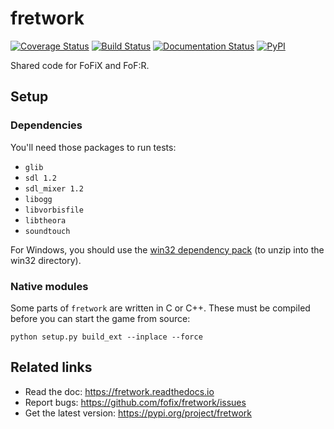 # fretwork

[![Coverage Status](https://coveralls.io/repos/github/fofix/fretwork/badge.svg?branch=master)](https://coveralls.io/github/fofix/fretwork?branch=master)
[![Build Status](https://travis-ci.org/fofix/fretwork.svg?branch=master)](https://travis-ci.org/fofix/fretwork)
[![Documentation Status](https://readthedocs.org/projects/fretwork/badge/?version=latest)](http://fretwork.readthedocs.io/en/latest/?badge=latest)
[![PyPI](https://img.shields.io/pypi/v/fretwork.svg)](https://pypi.org/project/fretwork/)


Shared code for FoFiX and FoF:R.


## Setup

### Dependencies

You'll need those packages to run tests:
* `glib`
* `sdl 1.2`
* `sdl_mixer 1.2`
* `libogg`
* `libvorbisfile`
* `libtheora`
* `soundtouch`

For Windows, you should use the [win32 dependency pack](https://www.dropbox.com/s/p8xv4pktq670q9i/fofix-win32-deppack-20130304-updated.zip?dl=0) (to unzip into the win32 directory).


### Native modules

Some parts of `fretwork` are written in C or C++. These must be compiled
before you can start the game from source:

    python setup.py build_ext --inplace --force


## Related links

* Read the doc: https://fretwork.readthedocs.io
* Report bugs: https://github.com/fofix/fretwork/issues
* Get the latest version: https://pypi.org/project/fretwork
